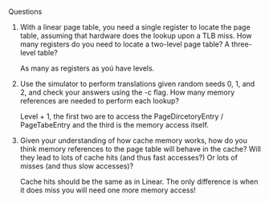 Questions


1. With a linear page table, you need a single register to locate the
page table, assuming that hardware does the lookup upon a TLB
miss. How many registers do you need to locate a two-level page
table? A three-level table?

    As many as registers as yoú have levels.


2. Use the simulator to perform translations given random seeds 0,
1, and 2, and check your answers using the -c flag. How many
memory references are needed to perform each lookup?

    Level + 1, the first two are to access the PageDircetoryEntry / PageTabeEntry and the third is the memory access itself.


3. Given your understanding of how cache memory works, how do
you think memory references to the page table will behave in the
cache? Will they lead to lots of cache hits (and thus fast accesses?)
Or lots of misses (and thus slow accesses)?

    Cache hits should be the same as in Linear. The only difference is when it does miss you will need one more memory access!